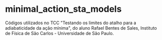 # minimal_action_sta_models

Códigos utilizados no TCC "Testando os limites do atalho para a adiabaticidade da ação mínima", do aluno Rafael Bentes de Sales, Instituto de Física de São Carlos - Universidade de São Paulo.
